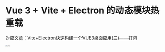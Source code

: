 # Vue 3 + Vite + Electron 的动态模块热重载

对应文章：[Vite+Electron快速构建一个VUE3桌面应用(三)——打包](https://github.com/Kuari/Blog/issues/54)



<img src="../../../assets/wx_qr.png" alt="公众号" style="zoom:23%;" />
